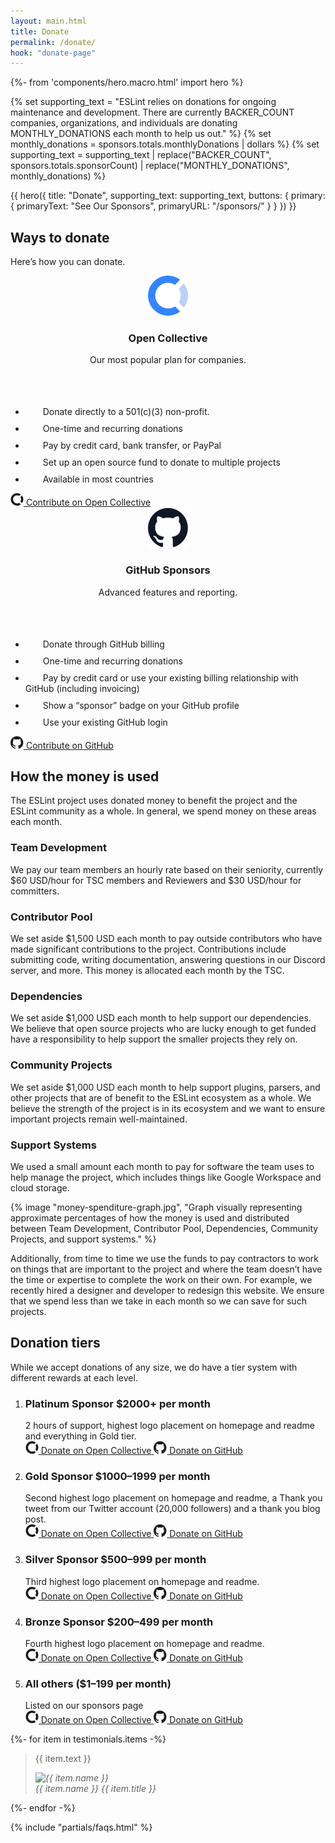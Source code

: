 ```yaml
---
layout: main.html
title: Donate
permalink: /donate/
hook: "donate-page"
---
```


<svg style="display: none;" aria-hidden="true">
    <symbol viewBox="0 0 24 24" id="feature-check">
        <svg width="24" height="24" viewBox="0 0 24 24" fill="none">
            <rect width="24" height="24" rx="12" fill="var(--lightest-background-color)" />
            <path d="M17.3337 8L10.0003 15.3333L6.66699 12" stroke="var(--link-color)" stroke-width="1.33333" stroke-linecap="round" stroke-linejoin="round" />
        </svg>
    </symbol>
    <symbol viewBox="0 0 21 20" id="oc">
        <svg width="21" height="20" viewBox="0 0 21 20">
            <path fill-rule="evenodd" clip-rule="evenodd" d="M16.8759 9.97371C16.8759 11.2331 16.5103 12.4409 15.8828 13.4384L18.4441 16.0103C19.6984 14.3306 20.4825 12.2309 20.4825 9.9734C20.4825 7.7159 19.6981 5.61652 18.4441 3.93652L15.8828 6.5084C16.51 7.5059 16.8759 8.66059 16.8759 9.97309V9.97371Z" fill="currentColor" />
            <path fill-rule="evenodd" clip-rule="evenodd" d="M10.501 16.3781C6.99883 16.3781 4.12414 13.4906 4.12414 9.97406C4.12414 6.4575 6.99914 3.57 10.501 3.57C11.8079 3.57 12.9573 3.9375 13.951 4.62L16.5123 2.04813C14.8395 0.7875 12.7488 0 10.501 0C5.01227 0 0.517578 4.46187 0.517578 10.0262C0.517578 15.5906 5.01227 20 10.501 20C12.801 20 14.8916 19.2125 16.5645 17.9531L14.0032 15.3813C13.0101 16.0112 11.8079 16.3787 10.501 16.3787V16.3781Z" fill="currentColor" />
        </svg>
    </symbol>
    <symbol viewBox="0 0 21 20" id="gh">
        <svg width="21" height="20" viewBox="0 0 21 20" aria-label="GitHub">
            <path fill-rule="evenodd" clip-rule="evenodd" d="M10.2495 0C4.6123 0 0 4.6123 0 10.2495C0 14.7764 2.90404 18.62 7.00386 19.9866C7.51634 20.072 7.68716 19.7304 7.68716 19.4741C7.68716 19.2179 7.68716 18.62 7.68716 17.7659C4.86854 18.3638 4.27065 16.3993 4.27065 16.3993C3.84358 15.2035 3.16028 14.8618 3.16028 14.8618C2.13532 14.264 3.16028 14.264 3.16028 14.264C4.18523 14.3494 4.69771 15.2889 4.69771 15.2889C5.63725 16.8263 7.08927 16.3993 7.68716 16.143C7.77257 15.4597 8.02881 15.0327 8.37047 14.7764C6.06432 14.5202 3.67276 13.6661 3.67276 9.73707C3.67276 8.6267 4.09982 7.68716 4.69771 7.00386C4.69771 6.66221 4.27065 5.63725 4.86854 4.27065C4.86854 4.27065 5.72267 4.01441 7.68716 5.2956C8.54129 5.03936 9.39542 4.95395 10.2495 4.95395C11.1037 4.95395 11.9578 5.03936 12.8119 5.2956C14.7764 3.92899 15.6306 4.27065 15.6306 4.27065C16.2285 5.72267 15.8014 6.74762 15.716 7.00386C16.3993 7.68716 16.7409 8.6267 16.7409 9.73707C16.7409 13.6661 14.3494 14.5202 12.0432 14.7764C12.3849 15.1181 12.7265 15.716 12.7265 16.6555C12.7265 18.0221 12.7265 19.1325 12.7265 19.4741C12.7265 19.7304 12.8973 20.072 13.4098 19.9866C17.5096 18.62 20.4137 14.7764 20.4137 10.2495C20.4991 4.6123 15.8868 0 10.2495 0Z" fill="currentColor" />
        </svg>
    </symbol>
</svg>


{%- from 'components/hero.macro.html' import hero %}

{% set supporting_text = "ESLint relies on donations for ongoing maintenance and development. There are currently BACKER_COUNT companies, organizations, and individuals are donating MONTHLY_DONATIONS each
month to help us out." %}
{% set monthly_donations = sponsors.totals.monthlyDonations | dollars %}
{% set supporting_text = supporting_text | replace("BACKER_COUNT", sponsors.totals.sponsorCount) | replace("MONTHLY_DONATIONS", monthly_donations) %}

{{ hero({
    title: "Donate",
    supporting_text: supporting_text,
    buttons: {
        primary: {
            primaryText: "See Our Sponsors",
            primaryURL: "/sponsors/"
        }
    }
}) }}

<section>
    <div class="content-container divider">
        <div class="section-head center-text">
            <h2 class="section-title h3">Ways to donate</h2>
            <p class="section-supporting-text fs-step-0">
                Here’s how you can donate.
            </p>
        </div>
        <div class="donation-plans grid">
            <article class="donation-plan span-1-6">
                <header class="donation-plan__header divider">
                    <img src="../../assets/images/icons/opencollective-img.svg" width="64" height="64" alt="Open Collective" />
                    <div class="donation-plan__platform">
                        <h3 class="donation-plan__platform-name">Open Collective</h3>
                        <p class="donation-plan__description">Our most popular plan for companies.</p>
                    </div>
                </header>
                <ul role="list" class="donation-plan__features divider">
                    <li>
                        <svg width="24" height="24" aria-hidden="true" focusable="false" viewBox="0 0 24 24" class="c-icon donation-plan__features__icon">
                            <use xlink:href="#feature-check"></use>
                        </svg>
                        Donate directly to a 501(c)(3) non-profit.</li>
                    <li>
                        <svg width="24" height="24" aria-hidden="true" focusable="false" viewBox="0 0 24 24" class="c-icon donation-plan__features__icon">
                            <use xlink:href="#feature-check"></use>
                        </svg>
                        One-time and recurring donations</li>
                    <li>
                        <svg width="24" height="24" aria-hidden="true" focusable="false" viewBox="0 0 24 24" class="c-icon donation-plan__features__icon">
                            <use xlink:href="#feature-check"></use>
                        </svg>
                        Pay by credit card, bank transfer, or PayPal</li>
                    <li>
                        <svg width="24" height="24" aria-hidden="true" focusable="false" viewBox="0 0 24 24" class="c-icon donation-plan__features__icon">
                            <use xlink:href="#feature-check"></use>
                        </svg>
                        Set up an open source fund to donate to multiple projects</li>
                    <li>
                        <svg width="24" height="24" aria-hidden="true" focusable="false" viewBox="0 0 24 24" class="c-icon donation-plan__features__icon">
                            <use xlink:href="#feature-check"></use>
                        </svg>
                        Available in most countries
                    </li>
                </ul>
                <footer class="donation-plan__footer">
                    <a href="{{ links.donate.openCollective }}" target="_blank" class="c-btn c-btn--primary c-btn--block">
                        <svg width="21" height="20" viewBox="0 0 21 20" aria-label="Open Collective">
                            <use xlink:href="#oc"></use>
                        </svg>
                        Contribute on Open Collective</a>
                </footer>
            </article>
            <article class="donation-plan span-7-12">
                <header class="donation-plan__header divider">
                    <img src="../../assets/images/icons/github-img.svg" width="64" height="64" alt="GitHub Sponsors" />
                    <div class="donation-plan__platform">
                        <h3 class="donation-plan__platform-name">GitHub Sponsors</h3>
                        <p class="donation-plan__description">Advanced features and reporting.</p>
                    </div>
                </header>
                <ul role="list" class="donation-plan__features divider">
                    <li>
                        <svg width="24" height="24" aria-hidden="true" focusable="false" viewBox="0 0 24 24" class="c-icon donation-plan__features__icon">
                            <use xlink:href="#feature-check"></use>
                        </svg>
                        Donate through GitHub billing</li>
                    <li>
                        <svg width="24" height="24" aria-hidden="true" focusable="false" viewBox="0 0 24 24" class="c-icon donation-plan__features__icon">
                            <use xlink:href="#feature-check"></use>
                        </svg>
                        One-time and recurring donations</li>
                    <li>
                        <svg width="24" height="24" aria-hidden="true" focusable="false" viewBox="0 0 24 24" class="c-icon donation-plan__features__icon">
                            <use xlink:href="#feature-check"></use>
                        </svg>
                        Pay by credit card or use your existing billing relationship with GitHub (including invoicing)</li>
                    <li>
                        <svg width="24" height="24" aria-hidden="true" focusable="false" viewBox="0 0 24 24" class="c-icon donation-plan__features__icon">
                            <use xlink:href="#feature-check"></use>
                        </svg>
                        Show a “sponsor” badge on your GitHub profile</li>
                    <li>
                        <svg width="24" height="24" aria-hidden="true" focusable="false" viewBox="0 0 24 24" class="c-icon donation-plan__features__icon">
                            <use xlink:href="#feature-check"></use>
                        </svg>
                        Use your existing GitHub login</li>
                </ul>
                <footer class="donation-plan__footer">
                    <a href="{{ links.donate.githubSponsors }}" target="_blank" class="c-btn c-btn--primary c-btn--block">
                        <svg width="21" height="20" viewBox="0 0 21 20" aria-label="GitHub">
                            <use xlink:href="#gh"></use>
                        </svg>
                        Contribute on GitHub</a>
                </footer>
            </article>
        </div>
    </div>
</section>

<section>
    <div class="content-container divider">
        <div class="section-head center-text">
            <h2 class="section-title h3">How the money is used</h2>
            <p class="section-supporting-text fs-step-0">
                The ESLint project uses donated money to benefit the project and the ESLint community as a whole. In general, we spend money on these areas each month.
            </p>
        </div>
        <div class="section-body features-wrapper grid">
            <div class="features span-1-5">
                <article class="feature">
                    <h3 class="feature__title">Team Development</h3>
                    <p class="feature__description">We pay our team members an hourly rate based on their seniority, currently $60 USD/hour for TSC members and Reviewers and $30 USD/hour for committers.</p>
                </article>
                <article class="feature">
                    <h3 class="feature__title">Contributor Pool</h3>
                    <p class="feature__description">We set aside $1,500 USD each month to pay outside contributors who have made significant contributions to the project. Contributions include submitting code, writing documentation, answering questions in our Discord server, and more. This money is allocated each month by the TSC.</p>
                </article>
                <article class="feature">
                    <h3 class="feature__title">Dependencies</h3>
                    <p class="feature__description">We set aside $1,000 USD each month to help support our dependencies. We believe that open source projects who are lucky enough to get funded have a responsibility to help support the smaller projects they rely on.</p>
                </article>
                <article class="feature">
                    <h3 class="feature__title">Community Projects</h3>
                    <p class="feature__description">We set aside $1,000 USD each month to help support plugins, parsers, and other projects that are of benefit to the ESLint ecosystem as a whole. We believe the strength of the project is in its ecosystem and we want to ensure important projects remain well-maintained.</p>
                </article>
                <article class="feature">
                    <h3 class="feature__title">Support Systems</h3>
                    <p class="feature__description">We used a small amount each month to pay for software the team uses to help manage the project, which includes things like Google Workspace and cloud storage.</p>
                </article>
            </div>
            <div class="features-image span-7-12">
                {% image "money-spenditure-graph.jpg", "Graph visually representing approximate percentages of how the money is used and distributed between Team Development, Contributor Pool, Dependencies, Community Projects, and support systems." %}
            </div>
        </div>
        <footer class="section-foot center-text">
            <p class="section-supporting-text">
                Additionally, from time to time we use the funds to pay contractors to work on things that are important to the project and where the team doesn’t have the time or expertise to complete the work on their own. For example, we recently hired a designer and developer to redesign this website. We ensure that we spend less than we take in each month so we can save for such projects.
            </p>
        </footer>
    </div>
</section>

<section>
    <div class="content-container divider">
        <div class="section-head center-text">
            <h2 class="section-title h3" id="donation-tiers-label">Donation tiers</h2>
            <p class="section-supporting-text fs-step-0">
                While we accept donations of any size, we do have a tier system with different rewards at each level.
            </p>
        </div>
        <ol class="donation-tiers" aria-labelledby="donation-tiers-label" role="list">
            <li class="donation-tiers__item">
                <h3 class="donation-tiers__title">
                    <span>Platinum Sponsor </span>
                    <span class="donation-tiers__title__value">$2000+</span>
                    <span class="donation-tiers__title__freq">per month</span>
                </h3>
                <div class="donation-tiers__item__description">
                    2 hours of support, highest logo placement on homepage and readme and everything in Gold tier.
                </div>
                <div>
                    <a href="{{ links.donate.openCollective }}" target="_blank" class="c-btn c-btn--primary c-btn--block">
                        <svg role="img" aria-label="Open Collective" width="21" height="20" viewBox="0 0 21 20">
                            <use xlink:href="#oc"></use>
                        </svg>
                        Donate <span class="visually-hidden">on Open Collective</span>
                    </a>
                    <a href="{{ links.donate.githubSponsors }}" target="_blank" class="c-btn c-btn--primary c-btn--block">
                        <svg role="img" aria-label="GitHub" width="21" height="20" viewBox="0 0 21 20" aria-label="GitHub">
                            <use xlink:href="#gh"></use>
                        </svg>
                        Donate <span class="visually-hidden">on GitHub</span>
                    </a>
                </div>
            </li>
            <li class="donation-tiers__item">
                <h3 class="donation-tiers__title">
                    <span>Gold Sponsor </span>
                    <span class="donation-tiers__title__value">$1000–1999</span>
                    <span class="donation-tiers__title__freq">per month</span>
                </h3>
                <div class="donation-tiers__item__description">
                    Second highest logo placement on homepage and readme, a Thank you tweet from our Twitter account (20,000 followers) and a thank you blog post.
                </div>
                <div>
                    <a href="{{ links.donate.openCollective }}" target="_blank" class="c-btn c-btn--primary c-btn--block">
                        <svg role="img" aria-label="Open Collective" width="21" height="20" viewBox="0 0 21 20">
                            <use xlink:href="#oc"></use>
                        </svg>
                        Donate <span class="visually-hidden">on Open Collective</span>
                    </a>
                    <a href="{{ links.donate.githubSponsors }}" target="_blank" class="c-btn c-btn--primary c-btn--block">
                        <svg role="img" aria-label="GitHub" width="21" height="20" viewBox="0 0 21 20" aria-label="GitHub">
                            <use xlink:href="#gh"></use>
                        </svg>
                        Donate <span class="visually-hidden">on GitHub</span>
                    </a>
                </div>
            </li>
            <li class="donation-tiers__item">
                <h3 class="donation-tiers__title">
                    <span>Silver Sponsor </span>
                    <span class="donation-tiers__title__value">$500–999</span>
                    <span class="donation-tiers__title__freq">per month</span>
                </h3>
                <div class="donation-tiers__item__description">
                    Third highest logo placement on homepage and readme.
                </div>
                <div>
                    <a href="{{ links.donate.openCollective }}" target="_blank" class="c-btn c-btn--primary c-btn--block">
                        <svg role="img" aria-label="Open Collective" width="21" height="20" viewBox="0 0 21 20">
                            <use xlink:href="#oc"></use>
                        </svg>
                        Donate <span class="visually-hidden">on Open Collective</span>
                    </a>
                    <a href="{{ links.donate.githubSponsors }}" target="_blank" class="c-btn c-btn--primary c-btn--block">
                        <svg role="img" aria-label="GitHub" width="21" height="20" viewBox="0 0 21 20" aria-label="GitHub">
                            <use xlink:href="#gh"></use>
                        </svg>
                        Donate <span class="visually-hidden">on GitHub</span>
                    </a>
                </div>
            </li>
            <li class="donation-tiers__item">
                <h3 class="donation-tiers__title">
                    <span>Bronze Sponsor </span>
                    <span class="donation-tiers__title__value">$200–499</span>
                    <span class="donation-tiers__title__freq">per month</span>
                </h3>
                <div class="donation-tiers__item__description">
                    Fourth highest logo placement on homepage and readme.
                </div>
                <div>
                    <a href="{{ links.donate.openCollective }}" target="_blank" class="c-btn c-btn--primary c-btn--block">
                        <svg role="img" aria-label="Open Collective" width="21" height="20" viewBox="0 0 21 20">
                            <use xlink:href="#oc"></use>
                        </svg>
                        Donate <span class="visually-hidden">on Open Collective</span>
                    </a>
                    <a href="{{ links.donate.githubSponsors }}" target="_blank" class="c-btn c-btn--primary c-btn--block">
                        <svg role="img" aria-label="GitHub" width="21" height="20" viewBox="0 0 21 20" aria-label="GitHub">
                            <use xlink:href="#gh"></use>
                        </svg>
                        Donate <span class="visually-hidden">on GitHub</span>
                    </a>
                </div>
            </li>
            <li class="donation-tiers__item all-others">
                <h3 class="donation-tiers__title">
                    <span>All others </span>
                    <span class="donation-tiers__title__value">($1–199</span>
                    <span class="donation-tiers__title__freq">per month)</span>
                </h3>
                <div class="donation-tiers__item__description">
                    Listed on our sponsors page
                </div>
                <div>
                    <a href="{{ links.donate.openCollective }}" target="_blank" class="c-btn c-btn--secondary">
                        <svg role="img" aria-label="Open Collective" width="21" height="20" viewBox="0 0 21 20">
                            <use xlink:href="#oc"></use>
                        </svg>
                        Donate <span class="visually-hidden">on Open Collective</span>
                    </a>
                    <a href="{{ links.donate.githubSponsors }}" target="_blank" class="c-btn c-btn--secondary">
                        <svg role="img" aria-label="GitHub" width="21" height="20" viewBox="0 0 21 20" aria-label="GitHub">
                            <use xlink:href="#gh"></use>
                        </svg>
                        Donate <span class="visually-hidden">on GitHub</span>
                    </a>
                </div>
            </li>
        </ol>
    </div>
</section>

<section>
    <div class="content-container divider">
        <div class="section-head center-text">
            <h2 class="section-title h3" hidden>Testimonials</h2>
        </div>
        <div class="c-slider c-slider--testimonials">
            <div class="c-slider__slides-container">
                <div class="c-slider__slides-wrapper">
                    {%- for item in testimonials.items -%}
                    <div class="c-slider__slide">
                        <blockquote class="c-slider__testimonial span-1-6">
                            <div class="c-slider__testimonial__content">
                                <p>
                                    {{ item.text }}
                                </p>
                            </div>
                            <footer class="c-slider__testimonial__footer">
                                <cite class="profile contributor">
                                    <img class="profile__photo profile__photo--small" src="../../assets/images/people/testimonials/small/{{ item.image }}" width="48" height="48" alt="{{ item.name }}">
                                    <div class="profile__details">
                                        <span class="c-slider__testimonial__author profile__name">{{ item.name }}</span>
                                        <span class="c-slider__testimonial__author-role profile__title">{{ item.title }}</span>
                                    </div>
                                </cite>
                            </footer>
                        </blockquote>
                    </div>
                    {%- endfor -%}
                </div>
            </div>
        </div>
    </div>
</section>

{% include "partials/faqs.html" %}
